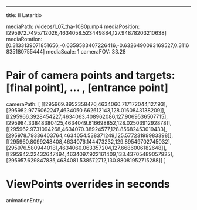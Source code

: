 ---
title: II Lataritio

mediaPath: /videos/l_07_tha-1080p.mp4
mediaPosition:  [295972.7495712026,4634058.523449884,127.94878203210638]
mediaRotation:  [0.3133139071851656,-0.6359583407226416,-0.6326490093169527,0.3116835180755444]
mediaScale: 1
cameraFOV: 33.28

# Pair of camera points and targets: [final point], ... , [entrance point]
cameraPath: [
    [[295969.8952358476,4634060.717172044,127.93],[295982.9776062247,4634050.662612143,128.0160843138209]],
    [[295966.3928454227,4634063.408962086,127.9069536507715],[295984.33848380425,4634049.616698852,128.0250391292878]],
    [[295962.9731094268,4634070.38924577,128.85682453019433],[295978.79336403764,4634054.538371249,125.57723199983398]],
    [[295960.8099248408,4634076.144473232,129.89549702745032],[295976.5809440181,4634060.063357204,127.6686006182648]],
    [[295942.22432647494,4634097.922161409,133.43705489057925],[295957.629847835,4634081.538572712,130.88081952715288]]
]

# ViewPoints overrides in seconds
animationEntry:
